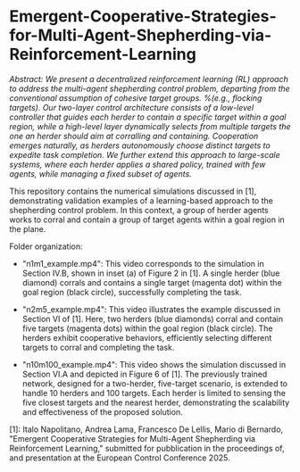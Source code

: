 # Emergent-Cooperative-Strategies-for-Multi-Agent-Shepherding-via-Reinforcement-Learning

*Abstract: We present a decentralized reinforcement learning (RL) approach to address the multi-agent shepherding control problem, departing from the conventional assumption of cohesive target groups. %(e.g., flocking targets). 
Our two-layer control architecture consists of a low-level controller that guides each herder to contain a specific target within a goal region, while a high-level layer dynamically selects from multiple targets the one an herder should aim at corralling and containing. Cooperation emerges naturally, as herders autonomously choose distinct targets to expedite task completion. We further extend this approach to large-scale systems, where each herder applies a shared policy, trained with few agents, while managing a fixed subset of agents.*

This repository contains the numerical simulations discussed in [1], demonstrating validation examples of a learning-based approach to the shepherding control problem. In this context, a group of herder agents works to corral and contain a group of target agents within a goal region in the plane.

Folder organization:

- "n1m1_example.mp4": This video corresponds to the simulation in Section IV.B, shown in inset (a) of Figure 2 in [1]. A single herder (blue diamond) corrals and contains a single target (magenta dot) within the goal region (black circle), successfully completing the task.
  
- "n2m5_example.mp4": This video illustrates the example discussed in Section VI of [1]. Here, two herders (blue diamonds) corral and contain five targets (magenta dots) within the goal region (black circle). The herders exhibit cooperative behaviors, efficiently selecting different targets to corral and completing the task.

- "n10m100_example.mp4": This video shows the simulation discussed in Section VI.A and depicted in Figure 6 of [1]. The previously trained network, designed for a two-herder, five-target scenario, is extended to handle 10 herders and 100 targets. Each herder is limited to sensing the five closest targets and the nearest herder, demonstrating the scalability and effectiveness of the proposed solution.

[1]: Italo Napolitano, Andrea Lama, Francesco De Lellis, Mario di Bernardo, "Emergent Cooperative Strategies for Multi-Agent Shepherding via Reinforcement Learning," submitted for pubblication in the proceedings of, and presentation at the European Control Conference 2025.
